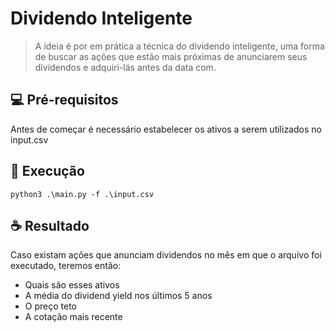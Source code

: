 # Dividendo Inteligente

> A ideia é por em prática a técnica do dividendo inteligente, uma forma de buscar as ações que estão mais próximas de anunciarem seus dividendos e adquiri-lás antes da data com.

## 💻 Pré-requisitos

Antes de começar é necessário estabelecer os ativos a serem utilizados no input.csv

## 🚀 Execução

```
python3 .\main.py -f .\input.csv
```

## ☕ Resultado

Caso existam ações que anunciam dividendos no mês em que o arquivo foi executado, teremos então:

* Quais são esses ativos 
* A média do dividend yield nos últimos 5 anos 
* O preço teto 
* A cotação mais recente

